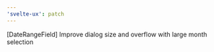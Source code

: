 ```yaml
---
'svelte-ux': patch
---
```


[DateRangeField] Improve dialog size and overflow with large month selection

